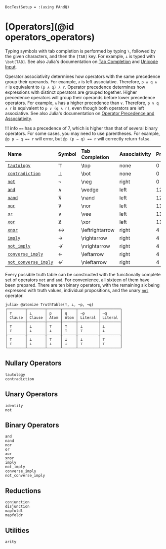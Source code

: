 
```@meta
DocTestSetup = :(using PAndQ)
```

# [Operators](@id operators_operators)

Typing symbols with tab completion is performed by typing `\`, followed by the given characters, and then the `[TAB]` key. For example, `⊥` is typed with `\bot[TAB]`. See also Julia's documentation on [Tab Completion](https://docs.julialang.org/en/v1/stdlib/REPL/#Tab-completion) and [Unicode Input](https://docs.julialang.org/en/v1/manual/unicode-input/).

Operator associativity determines how operators with the same precedence group their operands. For example, `∧` is left associative. Therefore, `p ∧ q ∧ r` is equivalent to `(p ∧ q) ∧ r`. Operator precedence determines how expressions with distinct operators are grouped together. Higher precedence operators will group their operands before lower precedence operators. For example, `∧` has a higher precedence than `∨`. Therefore, `p ∨ q ∧ r` is equivalent to `p ∨ (q ∧ r)`, even though both operators are left associative. See also Julia's documentation on [Operator Precedence and Associativity](https://docs.julialang.org/en/v1/manual/mathematical-operations/#Operator-Precedence-and-Associativity).

!!! info
    `==` has a precedence of 7, which is higher than that of several binary operators. For some cases, you may need to use parentheses. For example, `@p p → q == r` will error, but `@p (p → q) == r` will correctly return `false`.

| Name                         | Symbol | Tab Completion   | Associativity | Precedence |
|:-----------------------------|:-------|:-----------------|:--------------|:-----------|
| [`tautology`](@ref)          | ⊤      | \\top            | none          | 0          |
| [`contradiction`](@ref)      | ⊥      | \\bot            | none          | 0          |
| [`not`](@ref)                | ¬      | \\neg            | right         | 0          |
| [`and`](@ref)                | ∧      | \\wedge          | left          | 12         |
| [`nand`](@ref)               | ⊼      | \\nand           | left          | 12         |
| [`nor`](@ref)                | ⊽      | \\nor            | left          | 11         |
| [`or`](@ref)                 | ∨      | \\vee            | left          | 11         |
| [`xor`](@ref)                | ⊻      | \\xor            | left          | 11         |
| [`xnor`](@ref)               | ↔      | \\leftrightarrow | right         | 4          |
| [`imply`](@ref)              | →      | \\rightarrow     | right         | 4          |
| [`not_imply`](@ref)          | ↛      | \\nrightarrow    | right         | 4          |
| [`converse_imply`](@ref)     | ←      | \\leftarrow      | right         | 4          |
| [`not_converse_imply`](@ref) | ↚      | \\nleftarrow     | right         | 4          |

Every possible truth table can be constructed with the functionally complete set of operators `not` and `and`. For convenience, all sixteen of them have been prepared. There are ten binary operators, with the remaining six being expressed with truth values, individual propositions, and the unary [`not`](@ref) operator.

```jldoctest
julia> @atomize TruthTable(⊤, ⊥, ¬p, ¬q)
┌────────┬────────┬──────┬──────┬─────────┬─────────┐
│ ⊤      │ ⊥      │ p    │ q    │ ¬p      │ ¬q      │
│ Clause │ Clause │ Atom │ Atom │ Literal │ Literal │
├────────┼────────┼──────┼──────┼─────────┼─────────┤
│ ⊤      │ ⊥      │ ⊤    │ ⊤    │ ⊥       │ ⊥       │
│ ⊤      │ ⊥      │ ⊥    │ ⊤    │ ⊤       │ ⊥       │
├────────┼────────┼──────┼──────┼─────────┼─────────┤
│ ⊤      │ ⊥      │ ⊤    │ ⊥    │ ⊥       │ ⊤       │
│ ⊤      │ ⊥      │ ⊥    │ ⊥    │ ⊤       │ ⊤       │
└────────┴────────┴──────┴──────┴─────────┴─────────┘
```

## Nullary Operators

```@docs
tautology
contradiction
```

## Unary Operators

```@docs
identity
not
```

## Binary Operators

```@docs
and
nand
nor
or
xor
xnor
imply
not_imply
converse_imply
not_converse_imply
```

## Reductions

```@docs
conjunction
disjunction
mapfoldl
mapfoldr
```

## Utilities

```@docs
arity
```